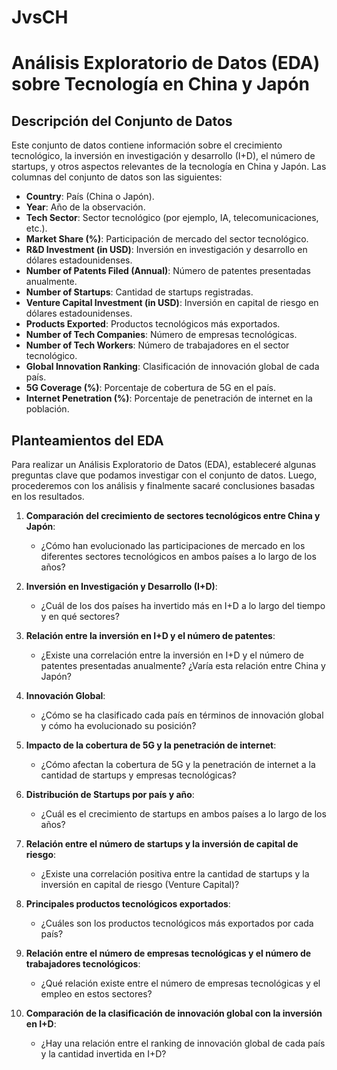 # JvsCH
# Análisis Exploratorio de Datos (EDA) sobre Tecnología en China y Japón

## Descripción del Conjunto de Datos

Este conjunto de datos contiene información sobre el crecimiento tecnológico, la inversión en investigación y desarrollo (I+D), el número de startups, y otros aspectos relevantes de la tecnología en China y Japón. Las columnas del conjunto de datos son las siguientes:

- **Country**: País (China o Japón).
- **Year**: Año de la observación.
- **Tech Sector**: Sector tecnológico (por ejemplo, IA, telecomunicaciones, etc.).
- **Market Share (%)**: Participación de mercado del sector tecnológico.
- **R&D Investment (in USD)**: Inversión en investigación y desarrollo en dólares estadounidenses.
- **Number of Patents Filed (Annual)**: Número de patentes presentadas anualmente.
- **Number of Startups**: Cantidad de startups registradas.
- **Venture Capital Investment (in USD)**: Inversión en capital de riesgo en dólares estadounidenses.
- **Products Exported**: Productos tecnológicos más exportados.
- **Number of Tech Companies**: Número de empresas tecnológicas.
- **Number of Tech Workers**: Número de trabajadores en el sector tecnológico.
- **Global Innovation Ranking**: Clasificación de innovación global de cada país.
- **5G Coverage (%)**: Porcentaje de cobertura de 5G en el país.
- **Internet Penetration (%)**: Porcentaje de penetración de internet en la población.

## Planteamientos del EDA

Para realizar un Análisis Exploratorio de Datos (EDA), estableceré algunas preguntas clave que podamos investigar con el conjunto de datos. Luego, procederemos con los análisis y finalmente sacaré conclusiones basadas en los resultados.

1. **Comparación del crecimiento de sectores tecnológicos entre China y Japón**:
   - ¿Cómo han evolucionado las participaciones de mercado en los diferentes sectores tecnológicos en ambos países a lo largo de los años?

2. **Inversión en Investigación y Desarrollo (I+D)**:
   - ¿Cuál de los dos países ha invertido más en I+D a lo largo del tiempo y en qué sectores?

3. **Relación entre la inversión en I+D y el número de patentes**:
   - ¿Existe una correlación entre la inversión en I+D y el número de patentes presentadas anualmente? ¿Varía esta relación entre China y Japón?

4. **Innovación Global**:
   - ¿Cómo se ha clasificado cada país en términos de innovación global y cómo ha evolucionado su posición?

5. **Impacto de la cobertura de 5G y la penetración de internet**:
   - ¿Cómo afectan la cobertura de 5G y la penetración de internet a la cantidad de startups y empresas tecnológicas?

6. **Distribución de Startups por país y año**:
   - ¿Cuál es el crecimiento de startups en ambos países a lo largo de los años?

7. **Relación entre el número de startups y la inversión de capital de riesgo**:
   - ¿Existe una correlación positiva entre la cantidad de startups y la inversión en capital de riesgo (Venture Capital)?

8. **Principales productos tecnológicos exportados**:
   - ¿Cuáles son los productos tecnológicos más exportados por cada país?

9. **Relación entre el número de empresas tecnológicas y el número de trabajadores tecnológicos**:
   - ¿Qué relación existe entre el número de empresas tecnológicas y el empleo en estos sectores?

10. **Comparación de la clasificación de innovación global con la inversión en I+D**:
    - ¿Hay una relación entre el ranking de innovación global de cada país y la cantidad invertida en I+D?

